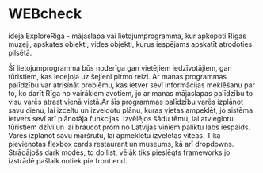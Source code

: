 # WEBcheck

 ideja ExploreRiga - mājaslapa vai lietojumprogramma, kur apkopoti Rīgas muzeji, apskates objekti, vides objekti, kurus iespējams apskatīt atrodoties pilsētā.

Šī lietojumprogramma būs noderīga gan vietējiem iedzīvotājiem, gan tūristiem, kas ieceļoja uz šejieni pirmo reizi. Ar manas programmas palīdzību var atrisināt problēmu, kas ietver sevī informācijas meklēšanu par to, ko darīt Rīga no vairākiem avotiem, jo ar manas mājaslapas palīdzību to visu varēs atrast vienā vietā.Ar šīs programmas palīdzību varēs izplānot savu dienu, lai izceltu un izveidotu plānu, kuras vietas ampeklēt, jo sistēma ietvers sevī arī plānotāja funkcijas. Izvēlējos šādu tēmu, lai atvieglotu tūristiem dzīvi un lai braucot prom no Latvijas viņiem paliktu labs iespaids. Varēs izplānot savu maršrutu, lai apmeklētu izvēlētās viteas. Tika pievienotas flexbox cards restaurant un museums, kā arī dropdowns. Strādājošs dark modes, to do list, vēlāk tiks pieslēgts frameworks jo izstrādē pašlaik notiek pie front end.
